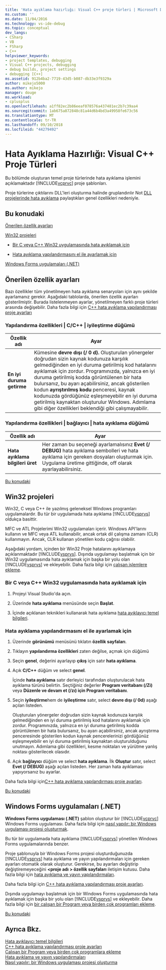 ```yaml
---
title: 'Hata ayıklama hazırlığı: Visual C++ proje türleri | Microsoft Docs'
ms.custom: ''
ms.date: 11/04/2016
ms.technology: vs-ide-debug
ms.topic: conceptual
dev_langs:
- CSharp
- VB
- FSharp
- C++
helpviewer_keywords:
- project templates, debugging
- Visual C++ projects, debugging
- debug builds, project settings
- debugging [C++]
ms.assetid: 912b4ba2-7719-43d5-b087-db33e3f9329a
author: mikejo5000
ms.author: mikejo
manager: douge
ms.workload:
- cplusplus
ms.openlocfilehash: a1ff82ec2b86eeaf078576a437481ec2b7c39aa4
ms.sourcegitcommit: 1ab675a872848c81a44d6b4bd3a49958fe673c56
ms.translationtype: MT
ms.contentlocale: tr-TR
ms.lasthandoff: 09/10/2018
ms.locfileid: "44279492"
---
```

# <a name="debugging-preparation-visual-c-project-types"></a>Hata Ayıklama Hazırlığı: Visual C++ Proje Türleri
Bu bölümde oluşturan temel proje türlerinde hata ayıklama işlemini açıklamaktadır [!INCLUDE[vcprvc](../code-quality/includes/vcprvc_md.md)] proje şablonları.  
  
 Proje türlerine çıktılarını DLL'leri oluşturma halinde gruplandırılır Not [DLL projelerinde hata ayıklama](../debugger/debugging-dll-projects.md) paylaştıkları genel özellikleri nedeniyle.  
  
##  <a name="BKMK_In_this_topic"></a> Bu konudaki  
 [Önerilen özellik ayarları](#BKMK_Recommended_Property_Settings)  
  
 [Win32 projeleri](#BKMK_Win32_Projects)  
  
-   [Bir C veya C++ Win32 uygulamasında hata ayıklamak için](#BKMK_To_debug_a_C_or_C___Win32_application)  
  
-   [Hata ayıklama yapılandırmasını el ile ayarlamak için](#BKMK_To_manually_set_a_Debug_configuration)  
  
 [Windows Forms uygulamaları (.NET)](#BKMK_Windows_Forms_Applications___NET_)  
  
##  <a name="BKMK_Recommended_Property_Settings"></a> Önerilen özellik ayarları  
 Bazı özellikler tüm yönetilmeyen hata ayıklama senaryoları için aynı şekilde ayarlamanız gerekir. Aşağıdaki tablolarda, önerilen özellik ayarları gösterilmiştir. Burada listelenmeyen ayarlar, yönetilmeyen farklı proje türleri arasında değişebilir. Daha fazla bilgi için [C++ hata ayıklama yapılandırması proje ayarları](../debugger/project-settings-for-a-cpp-debug-configuration.md)  
  
### <a name="configuration-properties-124-cc-124-optimization-node"></a>Yapılandırma özellikleri &#124; C/C++ &#124; iyileştirme düğümü  
  
|Özellik adı|Ayar|  
|-------------------|-------------|  
|**En iyi duruma getirme**|Kümesine **devre dışı (/ 0 d).** Oluşturulan yönergeler doğrudan sizin kaynak kodunuza karşılık gelmediğinden en iyi duruma getirilmiş kod hatalarını ayıklamak için zordur. Programınızda, yalnızca en iyi duruma getirilmiş kodda görüntülenen bir hata bulursanız, bu ayarı açabilirsiniz, ancak gösterilen kodun **ayrıştırılmış kodu** penceresi, kaynak kodunuzda gördüğünüz eşleşmeyebilir en iyi duruma getirilmiş kaynaktan oluşturulur Windows. Adımlama gibi diğer özellikleri beklendiği gibi çalışmayabilir.|  
  
### <a name="configuration-properties-124-linker-124-debugging-node"></a>Yapılandırma özellikleri &#124; bağlayıcı &#124; hata ayıklama düğümü  
  
|Özellik adı|Ayar|  
|-------------------|-------------|  
|**Hata ayıklama bilgileri üret**|Her zaman bu seçeneği ayarlamalısınız **Evet (/ DEBUG)** hata ayıklama sembolleri ve hata ayıklama için gereken dosyaları oluşturmak için. Uygulama üretime gittiğinde, off olarak ayarlayabilirsiniz.|  
  
 [Bu konudaki](../debugger/debugging-preparation-visual-cpp-project-types.md#BKMK_In_this_topic)  
  
##  <a name="BKMK_Win32_Projects"></a> Win32 projeleri  
 Win32, C veya C++ ile yazılmış geleneksel Windows programları uygulamalardır. Bu tür bir uygulamada hata ayıklama [!INCLUDE[vsprvs](../code-quality/includes/vsprvs_md.md)] oldukça basittir.  
  
 MFC ve ATL Projelerimi Win32 uygulamaları içerir. Windows API'larını kullanın ve MFC veya ATL kullanabilir, ancak ortak dil çalışma zamanı (CLR) kullanmayın. Ancak, CLR kullanan yönetilen kodu çağrısı olabilir.  
  
 Aşağıdaki yordam, içinden bir Win32 Proje hatalarını ayıklamaya açıklanmaktadır [!INCLUDE[vsprvs](../code-quality/includes/vsprvs_md.md)]. Dışında uygulamayı başlatmak için bir Win32 uygulamasında hata ayıklamak için başka bir yolu olan [!INCLUDE[vsprvs](../code-quality/includes/vsprvs_md.md)] ve ekleyebilir. Daha fazla bilgi için [çalışan işlemlere ekleme](../debugger/attach-to-running-processes-with-the-visual-studio-debugger.md).  
  
###  <a name="BKMK_To_debug_a_C_or_C___Win32_application"></a> Bir C veya C++ Win32 uygulamasında hata ayıklamak için  
  
1.  Projeyi Visual Studio'da açın.  
  
2.  Üzerinde **hata ayıklama** menüsünde seçin **Başlat**.  
  
3.  İçinde açıklanan teknikleri kullanarak hata ayıklama [hata ayıklayıcı temel bilgileri](../debugger/getting-started-with-the-debugger.md).  
  
###  <a name="BKMK_To_manually_set_a_Debug_configuration"></a> Hata ayıklama yapılandırmasını el ile ayarlamak için  
  
1.  Üzerinde **görünümü** menüsünü tıklatın **özellik sayfaları**.  
  
2.  Tıklayın **yapılandırma özellikleri** zaten değilse, açmak için düğümü  
  
3.  Seçin **genel**, değerini ayarlayıp **çıkış** için satır **hata ayıklama**.  
  
4.  Açık **C/C++** düğüm ve select **genel**.  
  
     İçinde **hata ayıklama** satır derleyici tarafından oluşturulacak hata ayıklama türünü belirtin. Seçtiğiniz değerler **Program veritabanı (/Zi)** veya **Düzenle ve devam et (/zı) için Program veritabanı**.  
  
5.  Seçin **iyileştirme**hem de **iyileştirme** satır, select **devre dışı (/ 0d)** aşağı açılan listeden.  
  
     Oluşturulan yönergeler doğrudan sizin kaynak kodunuza karşılık gelmediğinden en iyi duruma getirilmiş kod hatalarını ayıklamak için zordur. Programınızda, yalnızca en iyi duruma getirilmiş kodda görüntülenen bir hata bulursanız, bu ayarı açabilirsiniz, ancak ayrıştırma penceresinde gösterilen kodun kaynak pencerelerinizi gördüğünüz eşleşmeyebilir en iyi duruma getirilmiş kaynaktan oluşturulduğunu unutmayın. Adımlama gibi özellikleri, kesme noktaları ve yürütme yanlış noktası gösterilecek olasıdır.  
  
6.  Açık **bağlayıcı** düğüm ve select **hata ayıklama**. İlk **Oluştur** satır, select **Evet (/ DEBUG)** aşağı açılan listeden. Her zaman hata ayıklaması yapıyorsanız bu ayarlar.  
  
 Daha fazla bilgi için[C++ hata ayıklama yapılandırması proje ayarları](../debugger/project-settings-for-a-cpp-debug-configuration.md).  
  
 [Bu konudaki](../debugger/debugging-preparation-visual-cpp-project-types.md#BKMK_In_this_topic)  
  
##  <a name="BKMK_Windows_Forms_Applications___NET_"></a> Windows Forms uygulamaları (.NET)  
 **Windows Forms uygulaması (.NET)** şablon oluşturur bir [!INCLUDE[vcprvc](../code-quality/includes/vcprvc_md.md)] Windows Forms uygulaması. Daha fazla bilgi için [nasıl yapılır: bir Windows uygulaması projesi oluşturmak](https://docs.microsoft.com/previous-versions/visualstudio/visual-studio-2010/42wc9kk5(v=vs.100)).  
  
 Bu tür bir uygulamada hata ayıklama [!INCLUDE[vsprvs](../code-quality/includes/vsprvs_md.md)] yönetilen Windows Forms uygulamalarında benzer.  
  
 Proje şablonuyla bir Windows Forms projesi oluşturduğunuzda [!INCLUDE[vsprvs](../code-quality/includes/vsprvs_md.md)] hata ayıklama ve yayın yapılandırmaları için gereken ayarları otomatik olarak oluşturur. Gerekirse, bu ayarları değiştirip değiştiremeyeceğini  **\<proje adı > özellik sayfaları** iletişim kutusu. Daha fazla bilgi için [hata ayıklama ve yayın yapılandırmaları](../debugger/how-to-set-debug-and-release-configurations.md).  
  
 Daha fazla bilgi için [C++ hata ayıklama yapılandırması proje ayarları](../debugger/project-settings-for-a-cpp-debug-configuration.md).  
  
 Dışında uygulamayı başlatmak için bir Windows Forms uygulamasında hata ayıklamak için başka bir yolu olan [!INCLUDE[vsprvs](../code-quality/includes/vsprvs_md.md)] ve ekleyebilir. Daha fazla bilgi için [bir çalışan bir Program veya birden çok programları ekleme](../debugger/attach-to-running-processes-with-the-visual-studio-debugger.md).  
  
 [Bu konudaki](../debugger/debugging-preparation-visual-cpp-project-types.md#BKMK_In_this_topic)  
  
## <a name="see-also"></a>Ayrıca Bkz.  
 [Hata ayıklayıcı temel bilgileri](../debugger/getting-started-with-the-debugger.md)   
 [C++ hata ayıklama yapılandırması proje ayarları](../debugger/project-settings-for-a-cpp-debug-configuration.md)   
 [Çalışan bir Program veya birden çok programlara ekleme](../debugger/attach-to-running-processes-with-the-visual-studio-debugger.md)   
 [Hata ayıklama ve yayın yapılandırmaları](../debugger/how-to-set-debug-and-release-configurations.md)   
 [Nasıl yapılır: bir Windows uygulaması projesi oluşturma](https://docs.microsoft.com/previous-versions/visualstudio/visual-studio-2010/42wc9kk5(v=vs.100))